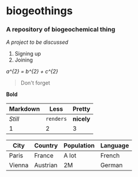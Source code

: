 # biogeothings
### A repository of biogeochemical thing
*A project to be discussed*
1. Signing up
2. Joining

_a^{2} = b^{2} + c^{2}_
> Don't forget

**Bold**


Markdown | Less | Pretty
--- | --- | ---
*Still* | `renders` | **nicely**
1 | 2 | 3


City | Country | Population | Language
--- | --- | --- | ---
Paris | France | A lot | French
Vienna | Austrian | 2M | German
